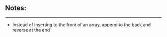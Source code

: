 ## Notes:
---------
- Instead of inserting to the front of an array, append to the back and reverse at the end